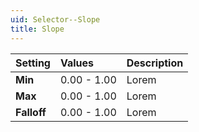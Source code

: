 ```yaml
---
uid: Selector--Slope
title: Slope
---
```


| Setting     | Values      | Description |
| :---------- | :---------- | :---------- |
| **Min**     | 0.00 - 1.00 | Lorem       |
| **Max**     | 0.00 - 1.00 | Lorem       |
| **Falloff** | 0.00 - 1.00 | Lorem       |



